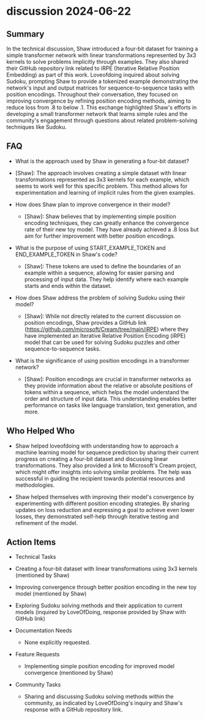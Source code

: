 # discussion 2024-06-22

## Summary

In the technical discussion, Shaw introduced a four-bit dataset for training a simple transformer network with linear transformations represented by 3x3 kernels to solve problems implicitly through examples. They also shared their GitHub repository link related to iRPE (Iterative Relative Position Embedding) as part of this work. Loveofdoing inquired about solving Sudoku, prompting Shaw to provide a tokenized example demonstrating the network's input and output matrices for sequence-to-sequence tasks with position encodings. Throughout their conversation, they focused on improving convergence by refining position encoding methods, aiming to reduce loss from .8 to below .1. This exchange highlighted Shaw's efforts in developing a small transformer network that learns simple rules and the community's engagement through questions about related problem-solving techniques like Sudoku.

## FAQ

- What is the approach used by Shaw in generating a four-bit dataset?
- [Shaw]: The approach involves creating a simple dataset with linear transformations represented as 3x3 kernels for each example, which seems to work well for this specific problem. This method allows for experimentation and learning of implicit rules from the given examples.

- How does Shaw plan to improve convergence in their model?

    - [Shaw]: Shaw believes that by implementing simple position encoding techniques, they can greatly enhance the convergence rate of their new toy model. They have already achieved a .8 loss but aim for further improvement with better position encodings.

- What is the purpose of using START_EXAMPLE_TOKEN and END_EXAMPLE_TOKEN in Shaw's code?

    - [Shaw]: These tokens are used to define the boundaries of an example within a sequence, allowing for easier parsing and processing of input data. They help identify where each example starts and ends within the dataset.

- How does Shaw address the problem of solving Sudoku using their model?

    - [Shaw]: While not directly related to the current discussion on position encodings, Shaw provides a GitHub link (https://github.com/microsoft/Cream/tree/main/iRPE) where they have implemented an Iterative Relative Position Encoding (iRPE) model that can be used for solving Sudoku puzzles and other sequence-to-sequence tasks.

- What is the significance of using position encodings in a transformer network?
    - [Shaw]: Position encodings are crucial in transformer networks as they provide information about the relative or absolute positions of tokens within a sequence, which helps the model understand the order and structure of input data. This understanding enables better performance on tasks like language translation, text generation, and more.

## Who Helped Who

- Shaw helped loveofdoing with understanding how to approach a machine learning model for sequence prediction by sharing their current progress on creating a four-bit dataset and discussing linear transformations. They also provided a link to Microsoft's Cream project, which might offer insights into solving similar problems. The help was successful in guiding the recipient towards potential resources and methodologies.

- Shaw helped themselves with improving their model's convergence by experimenting with different position encoding strategies. By sharing updates on loss reduction and expressing a goal to achieve even lower losses, they demonstrated self-help through iterative testing and refinement of the model.

## Action Items

- Technical Tasks
- Creating a four-bit dataset with linear transformations using 3x3 kernels (mentioned by Shaw)
- Improving convergence through better position encoding in the new toy model (mentioned by Shaw)
- Exploring Sudoku solving methods and their application to current models (inquired by LoveOfDoing, response provided by Shaw with GitHub link)

- Documentation Needs

    - None explicitly requested.

- Feature Requests

    - Implementing simple position encoding for improved model convergence (mentioned by Shaw)

- Community Tasks
    - Sharing and discussing Sudoku solving methods within the community, as indicated by LoveOfDoing's inquiry and Shaw's response with a GitHub repository link.
